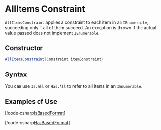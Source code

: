 # AllItems Constraint

`AllItemsConstraint` applies a constraint to each item in an `IEnumerable`, succeeding only if all of them succeed. An exception is thrown if the actual value passed does not implement `IEnumerable`.

## Constructor

```csharp
AllItemsConstraint(Constraint itemConstraint)
```

## Syntax

You can use `Is.All` or `Has.All` to refer to all items in an `IEnumerable`.

## Examples of Use

[!code-csharp[IsBasedFormat](~/snippets/Snippets.NUnit/Constraints/AllItemsConstraintExamples.cs#AllItemsIsExample)]

[!code-csharp[HasBasedFormat](~/snippets/Snippets.NUnit/Constraints/AllItemsConstraintExamples.cs#AllItemsHasExample)]
